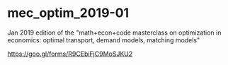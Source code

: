 # mec_optim_2019-01
Jan 2019 edition of the "math+econ+code masterclass on optimization in economics: optimal transport, demand models, matching models"

https://goo.gl/forms/R9CEbiFjC9MoSJKU2
